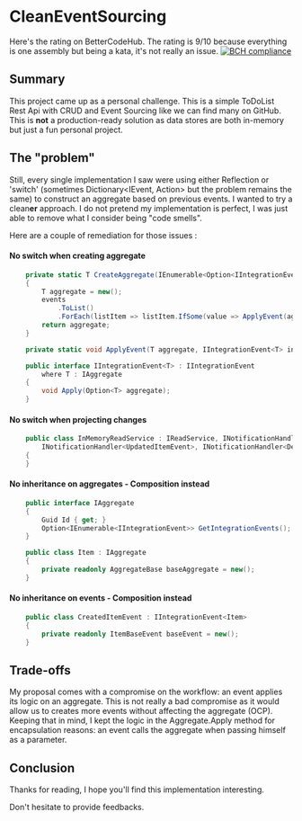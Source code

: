 # CleanEventSourcing

Here's the rating on BetterCodeHub. The rating is 9/10 because everything is one assembly but being a kata, it's not really an issue.
[![BCH compliance](https://bettercodehub.com/edge/badge/Tr00d/CleanEventSourcing?branch=main)](https://bettercodehub.com/)

## Summary

This project came up as a personal challenge. This is a simple ToDoList Rest Api with CRUD and Event Sourcing like we
can find many on GitHub. This is **not** a production-ready solution as data stores are both in-memory but just a fun
personal project.

## The "problem"

Still, every single implementation I saw were using either Reflection or 'switch' (sometimes Dictionary<IEvent, Action>
but the problem remains the same) to construct an aggregate based on previous events. I wanted to try a clean**er**
approach. I do not pretend my implementation is perfect, I was just able to remove what I consider being "code smells".

Here are a couple of remediation for those issues :

#### No switch when creating aggregate
```csharp
    private static T CreateAggregate(IEnumerable<Option<IIntegrationEvent<T>>> events)
    {
        T aggregate = new();
        events
            .ToList()
            .ForEach(listItem => listItem.IfSome(value => ApplyEvent(aggregate, value)));
        return aggregate;
    }

    private static void ApplyEvent(T aggregate, IIntegrationEvent<T> integrationEvent) => integrationEvent.Apply(aggregate);

    public interface IIntegrationEvent<T> : IIntegrationEvent
        where T : IAggregate
    {
        void Apply(Option<T> aggregate);
    }
```
#### No switch when projecting changes
```csharp
    public class InMemoryReadService : IReadService, INotificationHandler<CreatedItemEvent>,
        INotificationHandler<UpdatedItemEvent>, INotificationHandler<DeletedItemEvent>
    {
    }
```
#### No inheritance on aggregates - Composition instead
```csharp
    public interface IAggregate
    {
        Guid Id { get; }
        Option<IEnumerable<IIntegrationEvent>> GetIntegrationEvents();
    }

    public class Item : IAggregate
    {
        private readonly AggregateBase baseAggregate = new();
    }
```
#### No inheritance on events - Composition instead
```csharp
    public class CreatedItemEvent : IIntegrationEvent<Item>
    {
        private readonly ItemBaseEvent baseEvent = new();
    }
```
## Trade-offs

My proposal comes with a compromise on the workflow: an event applies its logic on an aggregate. This is not really a
bad compromise as it would allow us to creates more events without affecting the aggregate (OCP). Keeping that in mind,
I kept the logic in the Aggregate.Apply method for encapsulation reasons: an event calls the aggregate when passing
himself as a parameter.

## Conclusion

Thanks for reading, I hope you'll find this implementation interesting.

Don't hesitate to provide feedbacks.


